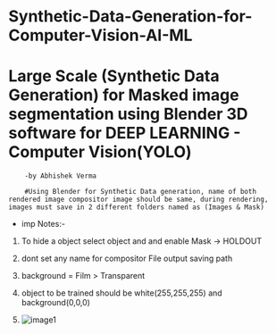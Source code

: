 # Synthetic-Data-Generation-for-Computer-Vision-AI-ML
# Large Scale (Synthetic Data Generation) for Masked image segmentation using Blender 3D software for DEEP LEARNING - Computer Vision(YOLO)
        -by Abhishek Verma

        #Using Blender for Synthetic Data generation, name of both rendered image compositor image should be same, during rendering, images must save in 2 different folders named as (Images & Mask)

* imp Notes:-
1. To hide a object select object and and enable Mask -> HOLDOUT
2. dont set any name for compositor File output saving path
3. background = Film > Transparent
4. object to be trained should be white(255,255,255) and background(0,0,0)

5. ![image1](images/image1.png)
